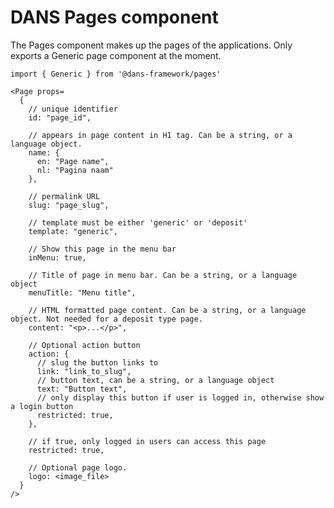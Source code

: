 # DANS Pages component

The Pages component makes up the pages of the applications. Only exports a Generic page component at the moment.

    import { Generic } from '@dans-framework/pages'

    <Page props=
      {
        // unique identifier
        id: "page_id",

        // appears in page content in H1 tag. Can be a string, or a language object.
        name: {
          en: "Page name",
          nl: "Pagina naam"
        },

        // permalink URL
        slug: "page_slug",

        // template must be either 'generic' or 'deposit'
        template: "generic",

        // Show this page in the menu bar
        inMenu: true,

        // Title of page in menu bar. Can be a string, or a language object
        menuTitle: "Menu title",

        // HTML formatted page content. Can be a string, or a language object. Not needed for a deposit type page.
        content: "<p>...</p>",

        // Optional action button
        action: {
          // slug the button links to
          link: "link_to_slug",
          // button text, can be a string, or a language object
          text: "Button text",
          // only display this button if user is logged in, otherwise show a login button
          restricted: true,
        },

        // if true, only logged in users can access this page
        restricted: true,

        // Optional page logo.
        logo: <image_file>
      }
    />
